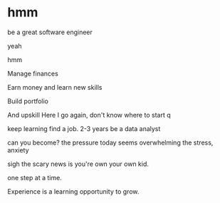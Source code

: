 # hmm
be a great software engineer

yeah


hmm

Manage finances

Earn money and learn new skills 

Build portfolio

And upskill
Here I go again, don't know where to start
q

keep learning
find a job. 2-3 years be a data analyst

can you become? the pressure today seems overwhelming the stress, anxiety 

 sigh
the scary news is you're own your own kid.

one step at a time.

Experience is a learning opportunity to grow.
